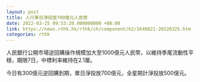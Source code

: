 ```yaml
---
layout: post
title: 人行單日淨投放700億元人民幣
date: 2022-03-25 09:53:20.000000000 +08:00
link: https://news.rthk.hk/rthk/ch/component/k2/1640821-20220325.htm
categories: rthk
---
```


人民銀行公開市場逆回購操作規模加大至1000億元人民幣，以維持季尾流動性平穩，期限7日，中標利率維持在2.1厘。

今日有300億元逆回購到期，單日淨投放700億元，全星期計淨投放500億元。
